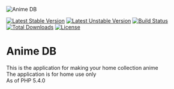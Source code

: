 ![Anime DB](http://anime-db.org/bundles/animedboffsite/images/logo.jpg)

[![Latest Stable Version](https://poser.pugx.org/anime-db/app-bundle/v/stable.png)](https://packagist.org/packages/anime-db/app-bundle)
[![Latest Unstable Version](https://poser.pugx.org/anime-db/app-bundle/v/unstable.png)](https://packagist.org/packages/anime-db/app-bundle)
[![Build Status](https://travis-ci.org/anime-db/app-bundle.svg?branch=master)](https://travis-ci.org/anime-db/app-bundle)
[![Total Downloads](https://poser.pugx.org/anime-db/app-bundle/downloads.png)](https://packagist.org/packages/anime-db/app-bundle)
[![License](https://poser.pugx.org/anime-db/app-bundle/license.png)](https://packagist.org/packages/anime-db/app-bundle)

# Anime DB #

This is the application for making your home collection anime<br />
The application is for home use only<br />
As of PHP 5.4.0
